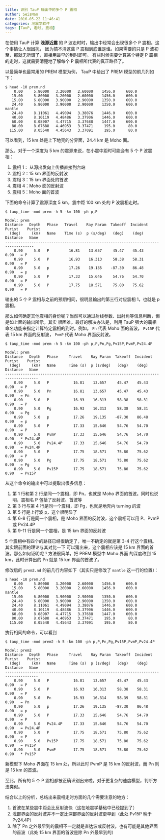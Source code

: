 ```yaml
---
title: 识别 TauP 输出中的多个 P 震相
author: SeisMan
date: 2016-05-22 11:46:41
categories: 地震学软件
tags: [TauP, 走时, 震相]
---
```


在使用 TauP 计算 **浅源近震** 的 P 波走时时，输出中经常会出现很多个 P 震相。这个事情让人很困扰，
因为搞不清这些 P 震相到底谁是谁。如果需要的只是 P 波初至，那就无所谓了，直接用最早的到时即可。
有些时候需要计算某个特定 P 震相的走时，这就需要清楚地了解每个 P 震相所代表的真正路径了。

<!--more-->

以最简单也最常用的 PREM 模型为例， TauP 中给出了 PREM 模型的前几列如下：

    $ head -10 prem.nd
        0.00     5.80000   3.20000   2.60000    1456.0     600.0
       15.00     5.80000   3.20000   2.60000    1456.0     600.0
       15.00     6.80000   3.90000   2.90000    1350.0     600.0
       24.40     6.80000   3.90000   2.90000    1350.0     600.0
    mantle
       24.40     8.11061   4.49094   3.38076    1446.0     600.0
       40.00     8.10119   4.48486   3.37906    1446.0     600.0
       60.00     8.08907   4.47715   3.37688    1447.0     600.0
       80.00     8.07688   4.46953   3.37471     195.0      80.0
      115.00     8.05540   4.45643   3.37091     195.0      80.0


可以看到，15 km 处是上下地壳的分界面，24.4 km 是 Moho 面。

那么，对于一个深度为 5 km 的震源来说，在小震中距时可能会有 5 个 P 波震相：

1. 震相 1： 从源出发向上传播直接到台站
2. 震相 2：15 km 界面的反射波
3. 震相 3：15 km 界面处的首波
4. 震相 4：Moho 面的反射波
5. 震相 5：Moho 面的首波


下面的命令计算了震源深度 5 km，震中距 100 km 处的 P 波震相走时。

    $ taup_time -mod prem -h 5 -km 100 -ph p,P

    Model: prem
    Distance   Depth   Phase   Travel    Ray Param  Takeoff  Incident  Purist    Purist
      (deg)     (km)   Name    Time (s)  p (s/deg)   (deg)    (deg)   Distance   Name
    -----------------------------------------------------------------------------------
        0.90     5.0   P         16.81    13.657     45.47    45.43     0.90   = P
        0.90     5.0   P         16.93    16.313     58.38    58.31     0.90   = P
        0.90     5.0   p         17.26    19.135    -87.30    86.48     0.90   = p
        0.90     5.0   P         17.33    15.646     54.76    54.70     0.90   = P
        0.90     5.0   P         17.75    18.571     75.80    75.62     0.90   = P

输出的 5 个 P 震相与之前的预期相同，很明显输出的第三行对应震相 1，也就是 p 震相。

那么如何确定其他震相的身份呢？当然可以通过射线参数、出射角等信息判断，但是如上面的输出所示，其实
很困难。最好的解决办法是，利用 TauP 强大的震相命名功能来指定计算特定震相的到时。例如， `Pn` 代表
Moho 面的首波， `Pv15P` 代表 15 km 界面的反射波， `PvmP` 代表 Moho 界面反射波。

    $ taup_time -mod prem -h 5 -km 100 -ph p,P,Pn,Pg,Pv15P,PvmP,Pv24.4P

    Model: prem
    Distance   Depth   Phase     Travel    Ray Param  Takeoff  Incident  Purist    Purist
      (deg)     (km)   Name      Time (s)  p (s/deg)   (deg)    (deg)   Distance   Name
    -------------------------------------------------------------------------------------
        0.90     5.0   P           16.81    13.657     45.47    45.43     0.90   = P
        0.90     5.0   Pn          16.81    13.657     45.47    45.43     0.90   = Pn
        0.90     5.0   P           16.93    16.313     58.38    58.31     0.90   = P
        0.90     5.0   Pg          16.93    16.313     58.38    58.31     0.90   = Pg
        0.90     5.0   p           17.26    19.135    -87.30    86.48     0.90   = p
        0.90     5.0   P           17.33    15.646     54.76    54.70     0.90   = P
        0.90     5.0   PvmP        17.33    15.646     54.76    54.70     0.90   * Pv24.4P
        0.90     5.0   Pv24.4P     17.33    15.646     54.76    54.70     0.90   = Pv24.4P
        0.90     5.0   P           17.75    18.571     75.80    75.62     0.90   = P
        0.90     5.0   Pg          17.75    18.571     75.80    75.62     0.90   = Pg
        0.90     5.0   Pv15P       17.75    18.571     75.80    75.62     0.90   = Pv15P


从这个命令的输出中可以提取出很多信息：

1. 第 1 行和第 2 行是同一个震相，即 Pn，也就是 Moho 界面的首波。同时也说明，震相名 P 包括了反射波、首波等
2. 第 3 行与第 4 行是同一个震相，即 Pg，也就是地壳内 turning 的波
3. 第 5 行是上行波 p，这个很明显了
4. 第 6-8 行是同一个震相，是 Moho 界面的反射波，这个震相可以用 P、PvmP 或 Pv24.4P
5. 第 9-11 行是同一个震相，是 15 km 界面的反射波

5 个震相中有四个的路径已经很确定了，唯一不确定的就是第 3-4 行这个震相。其实跟前面的理论与其对比一下
可以猜出来，这个震相应该是 15 km 界面的首波。那么如何证明呢？方法很简单，把 PREM 模型中 Moho 界面
的深度改到 15 km，此时计算出的 Pn 就是 15 km 界面的首波了。

修改后的 `prem2.nd` 的前几行内容如下（其实只是修改了 `mantle` 这一行的位置）：

    $ head -10 prem.nd
        0.00     5.80000   3.20000   2.60000    1456.0     600.0
       15.00     5.80000   3.20000   2.60000    1456.0     600.0
    mantle
       15.00     6.80000   3.90000   2.90000    1350.0     600.0
       24.40     6.80000   3.90000   2.90000    1350.0     600.0
       24.40     8.11061   4.49094   3.38076    1446.0     600.0
       40.00     8.10119   4.48486   3.37906    1446.0     600.0
       60.00     8.08907   4.47715   3.37688    1447.0     600.0
       80.00     8.07688   4.46953   3.37471     195.0      80.0
      115.00     8.05540   4.45643   3.37091     195.0      80.0

执行相同的命令，可以看到

    $ taup_time -mod prem2 -h 5 -km 100 -ph p,P,Pn,Pg,Pv15P,PvmP,Pv24.4P

    Model: prem2
    Distance   Depth   Phase     Travel    Ray Param  Takeoff  Incident  Purist    Purist
      (deg)     (km)   Name      Time (s)  p (s/deg)   (deg)    (deg)   Distance   Name
    -------------------------------------------------------------------------------------
        0.90     5.0   P           16.81    13.657     45.47    45.43     0.90   = P
        0.90     5.0   P           16.93    16.313     58.38    58.31     0.90   = P
        0.90     5.0   Pn          16.93    16.314     58.39    58.31     0.90   = Pn
        0.90     5.0   p           17.26    19.135    -87.30    86.48     0.90   = p
        0.90     5.0   P           17.33    15.646     54.76    54.70     0.90   = P
        0.90     5.0   Pv24.4P     17.33    15.646     54.76    54.70     0.90   = Pv24.4P
        0.90     5.0   P           17.75    18.571     75.80    75.62     0.90   = P
        0.90     5.0   Pv15P       17.75    18.571     75.80    75.62     0.90   = Pv15P
        0.90     5.0   PvmP        17.75    18.571     75.80    75.62     0.90   * Pv15P

新模型下 Moho 界面在 15 km 处，所以此时 PvmP 是 15 km 的反射波，而 Pn 则是 15 km 的首波。

至此，所有的 5 个 P 震相都被正确识别出来啦。对于更复杂的速度模型，判断方法类似。

结合以上的分析，总结出来震相走时方面的几个需要注意的地方：

1. 首波在某些震中距会比反射波快（这在地震学基础中已经提到了）
2. 浅部界面的反射波并不一定比深部界面的反射波更早到（此处 Pv15P 晚于 Pv24.4P）
3. 除了 Pn 之外最早到的震相不一定就是直达波或反射波，也有可能是其他界面的首波（此处
   15 km 界面的首波是除 Pn 外最早到的）
